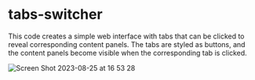 # tabs-switcher
This code creates a simple web interface with tabs that can be clicked to reveal corresponding content panels. The tabs are styled as buttons, and the content panels become visible when the corresponding tab is clicked.


![Screen Shot 2023-08-25 at 16 53 28](https://github.com/juliadavydenko/tabs-switcher/assets/98152890/fbf693fb-f46e-4dda-b855-0768974b6395)
